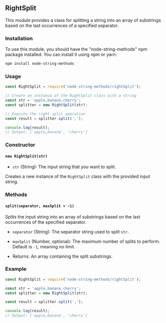 ## RightSplit

This module provides a class for splitting a string into an array of substrings based on the last occurrences of a specified separator.

### Installation

To use this module, you should have the "node-string-methods" npm package installed. You can install it using npm or yarn:

```bash
npm install node-string-methods
```

### Usage

```javascript
const RightSplit = require('node-string-methods/rightSplit');

// Create an instance of the RightSplit class with a string
const str = 'apple,banana,cherry';
const splitter = new RightSplit(str);

// Execute the right split operation
const result = splitter.split(',');

console.log(result);
// Output: ['apple,banana', 'cherry']
```

### Constructor

#### `new RightSplit(str)`

- `str` (String): The input string that you want to split.

Creates a new instance of the `RightSplit` class with the provided input string.

### Methods

#### `split(separator, maxSplit = -1)`

Splits the input string into an array of substrings based on the last occurrences of the specified separator.

- `separator` (String): The separator string used to split `str`.
- `maxSplit` (Number, optional): The maximum number of splits to perform. Default is `-1`, meaning no limit.

- Returns: An array containing the split substrings.

### Example

```javascript
const RightSplit = require('node-string-methods/rightSplit');

const str = 'apple,banana,cherry';
const splitter = new RightSplit(str);

const result = splitter.split(',');

console.log(result);
// Output: ['apple,banana', 'cherry']
```
